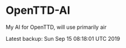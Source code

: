 # OpenTTD-AI
My AI for OpenTTD, will use primarily air

Latest backup: Sun Sep 15 08:18:01 UTC 2019
